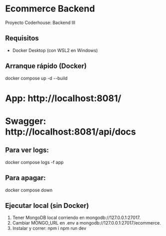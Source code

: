 # Ecommerce Backend

Proyecto Coderhouse: Backend III

## Requisitos
- Docker Desktop (con WSL2 en Windows)

## Arranque rápido (Docker)
docker compose up -d --build
# App:     http://localhost:8081/
# Swagger: http://localhost:8081/api/docs

## Para ver logs:
docker compose logs -f app

## Para apagar:
docker compose down

## Ejecutar local (sin Docker)
1. Tener MongoDB local corriendo en mongodb://127.0.0.1:27017.
2. Cambiar MONGO_URL en .env a mongodb://127.0.0.1:27017/ecommerce.
3. Instalar y correr:
npm i
npm run dev